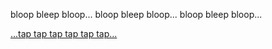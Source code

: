 bloop bleep bloop... bloop bleep bloop... bloop bleep bloop... 

[...tap tap tap tap tap tap...](bwetap.md)